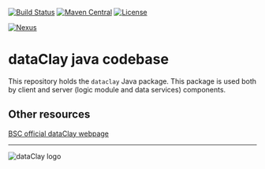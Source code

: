 [![Build Status](https://travis-ci.com/bsc-dom/javaclay.svg?branch=develop)](https://travis-ci.com/bsc-dom/javaclay)
[![Maven Central](https://img.shields.io/maven-central/v/es.bsc.dataclay/dataclay/2.6)](https://search.maven.org/artifact/es.bsc.dataclay/dataclay/2.6/jar)
[![License](https://img.shields.io/github/license/bsc-dom/javaclay)](https://github.com/bsc-dom/javaclay/blob/develop/LICENSE.txt)

[![Nexus](https://img.shields.io/nexus/s/es.bsc.dataclay/dataclay?server=https%3A%2F%2Foss.sonatype.org%2F
)](https://oss.sonatype.org/#nexus-search;quick~dataclay)



# dataClay java codebase

This repository holds the `dataclay` Java package. This package is used both
by client and server (logic module and data services) components.

## Other resources

[BSC official dataClay webpage](https://www.bsc.es/dataclay)

---

![dataClay logo](https://www.bsc.es/sites/default/files/public/styles/bscw2_-_simple_crop_style/public/bscw2/content/software-app/logo/logo_dataclay_web_bsc.jpg)


